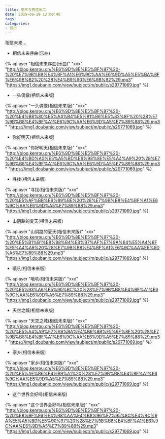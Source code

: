 ```yaml
---
title: 电声与管弦乐二
date: 2019-06-19 12:00:40
tags:
categories:
- 音乐
---
```


相信未来...

<!--more-->

* 相信未来序曲(乐曲)

{% aplayer "相信未来序曲(乐曲)" "xxx" "http://blog.kenrou.cn/%E6%9D%8E%E5%BF%97%20-%20%E7%9B%B8%E4%BF%A1%E6%9C%AA%E6%9D%A5%E5%BA%8F%E6%9B%B2%20%28%E4%B9%90%E6%9B%B2%29.mp3"  "https://img1.doubanio.com/view/subject/m/public/s29771069.jpg" %}

* 一头偶像(相信未来版)

{% aplayer "一头偶像(相信未来版)" "xxx" "http://blog.kenrou.cn/%E6%9D%8E%E5%BF%97%20-%20%E4%B8%80%E5%A4%B4%E5%81%B6%E5%83%8F%20%28%E7%9B%B8%E4%BF%A1%E6%9C%AA%E6%9D%A5%E7%89%88%29.mp3"  "https://img1.doubanio.com/view/subject/m/public/s29771069.jpg" %}

* 你好明天(相信未来版)

{% aplayer "你好明天(相信未来版)" "xxx" "http://blog.kenrou.cn/%E6%9D%8E%E5%BF%97%20-%20%E4%BD%A0%E5%A5%BD%E6%98%8E%E5%A4%A9%20%28%E7%9B%B8%E4%BF%A1%E6%9C%AA%E6%9D%A5%E7%89%88%29.mp3"  "https://img1.doubanio.com/view/subject/m/public/s29771069.jpg" %}

* 寻找(相信未来版)

{% aplayer "寻找(相信未来版)" "xxx" "http://blog.kenrou.cn/%E6%9D%8E%E5%BF%97%20-%20%E5%AF%BB%E6%89%BE%20%28%E7%9B%B8%E4%BF%A1%E6%9C%AA%E6%9D%A5%E7%89%88%29.mp3"  "https://img1.doubanio.com/view/subject/m/public/s29771069.jpg" %}

* 山阴路的夏天(相信未来版)

{% aplayer "山阴路的夏天(相信未来版)" "xxx" "http://blog.kenrou.cn/%E6%9D%8E%E5%BF%97%20-%20%E5%B1%B1%E9%98%B4%E8%B7%AF%E7%9A%84%E5%A4%8F%E5%A4%A9%20%28%E7%9B%B8%E4%BF%A1%E6%9C%AA%E6%9D%A5%E7%89%88%29.mp3"  "https://img1.doubanio.com/view/subject/m/public/s29771069.jpg" %}

* 哦吼(相信未来版)

{% aplayer "哦吼(相信未来版)" "xxx" "http://blog.kenrou.cn/%E6%9D%8E%E5%BF%97%20-%20%E5%93%A6%E5%90%BC%20%28%E7%9B%B8%E4%BF%A1%E6%9C%AA%E6%9D%A5%E7%89%88%29.mp3"  "https://img1.doubanio.com/view/subject/m/public/s29771069.jpg" %}

* 天空之城(相信未来版)

{% aplayer "天空之城(相信未来版)" "xxx" "http://blog.kenrou.cn/%E6%9D%8E%E5%BF%97%20-%20%E5%A4%A9%E7%A9%BA%E4%B9%8B%E5%9F%8E%20%28%E7%9B%B8%E4%BF%A1%E6%9C%AA%E6%9D%A5%E7%89%88%29.mp3"  "https://img1.doubanio.com/view/subject/m/public/s29771069.jpg" %}

* 家乡(相信未来版)

{% aplayer "家乡(相信未来版)" "xxx" "http://blog.kenrou.cn/%E6%9D%8E%E5%BF%97%20-%20%E5%AE%B6%E4%B9%A1%20%28%E7%9B%B8%E4%BF%A1%E6%9C%AA%E6%9D%A5%E7%89%88%29.mp3"  "https://img1.doubanio.com/view/subject/m/public/s29771069.jpg" %}

* 这个世界会好吗(相信未来版)

{% aplayer "这个世界会好吗(相信未来版)" "xxx" "http://blog.kenrou.cn/%E6%9D%8E%E5%BF%97%20-%20%E8%BF%99%E4%B8%AA%E4%B8%96%E7%95%8C%E4%BC%9A%E5%A5%BD%E5%90%97%20%28%E7%9B%B8%E4%BF%A1%E6%9C%AA%E6%9D%A5%E7%89%88%29.mp3"  "https://img1.doubanio.com/view/subject/m/public/s29771069.jpg" %}



